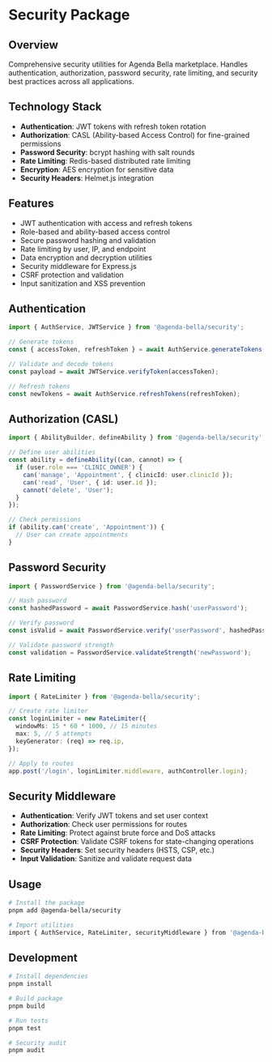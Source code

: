 # Security Package

## Overview

Comprehensive security utilities for Agenda Bella marketplace. Handles authentication, authorization, password security, rate limiting, and security best practices across all applications.

## Technology Stack

- **Authentication**: JWT tokens with refresh token rotation
- **Authorization**: CASL (Ability-based Access Control) for fine-grained permissions
- **Password Security**: bcrypt hashing with salt rounds
- **Rate Limiting**: Redis-based distributed rate limiting
- **Encryption**: AES encryption for sensitive data
- **Security Headers**: Helmet.js integration

## Features

- JWT authentication with access and refresh tokens
- Role-based and ability-based access control
- Secure password hashing and validation
- Rate limiting by user, IP, and endpoint
- Data encryption and decryption utilities
- Security middleware for Express.js
- CSRF protection and validation
- Input sanitization and XSS prevention

## Authentication

```typescript
import { AuthService, JWTService } from '@agenda-bella/security';

// Generate tokens
const { accessToken, refreshToken } = await AuthService.generateTokens(user);

// Validate and decode tokens
const payload = await JWTService.verifyToken(accessToken);

// Refresh tokens
const newTokens = await AuthService.refreshTokens(refreshToken);
```

## Authorization (CASL)

```typescript
import { AbilityBuilder, defineAbility } from '@agenda-bella/security';

// Define user abilities
const ability = defineAbility((can, cannot) => {
  if (user.role === 'CLINIC_OWNER') {
    can('manage', 'Appointment', { clinicId: user.clinicId });
    can('read', 'User', { id: user.id });
    cannot('delete', 'User');
  }
});

// Check permissions
if (ability.can('create', 'Appointment')) {
  // User can create appointments
}
```

## Password Security

```typescript
import { PasswordService } from '@agenda-bella/security';

// Hash password
const hashedPassword = await PasswordService.hash('userPassword');

// Verify password
const isValid = await PasswordService.verify('userPassword', hashedPassword);

// Validate password strength
const validation = PasswordService.validateStrength('newPassword');
```

## Rate Limiting

```typescript
import { RateLimiter } from '@agenda-bella/security';

// Create rate limiter
const loginLimiter = new RateLimiter({
  windowMs: 15 * 60 * 1000, // 15 minutes
  max: 5, // 5 attempts
  keyGenerator: (req) => req.ip,
});

// Apply to routes
app.post('/login', loginLimiter.middleware, authController.login);
```

## Security Middleware

- **Authentication**: Verify JWT tokens and set user context
- **Authorization**: Check user permissions for routes
- **Rate Limiting**: Protect against brute force and DoS attacks
- **CSRF Protection**: Validate CSRF tokens for state-changing operations
- **Security Headers**: Set security headers (HSTS, CSP, etc.)
- **Input Validation**: Sanitize and validate request data

## Usage

```bash
# Install the package
pnpm add @agenda-bella/security

# Import utilities
import { AuthService, RateLimiter, securityMiddleware } from '@agenda-bella/security'
```

## Development

```bash
# Install dependencies
pnpm install

# Build package
pnpm build

# Run tests
pnpm test

# Security audit
pnpm audit
```

